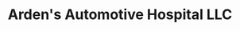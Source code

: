 ---
title: "Arden's Automotive Hospital LLC"
url: /oshkosh/ardens-automotive-hospital-llc/
shop: Autowerkstatt
---